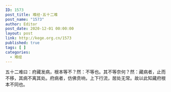 ```yaml
---
ID: 1573
post_title: 难经·五十二难
post_name: "1573"
author: Editor
post_date: 2020-12-01 00:00:00
layout: post
link: http://kege.org.cn/1573
published: true
tags: [ ]
categories:
  - 难经
---
```

&#x4E94;&#x5341;&#x4E8C;&#x96BE;&#x66F0;&#xFF1A;&#x5E9C;&#x85CF;&#x53D1;&#x75C5;&#xFF0C;&#x6839;&#x672C;&#x7B49;&#x4E0D;&#xFF1F;&#x7136;&#xFF1A;&#x4E0D;&#x7B49;&#x4E5F;&#x3002;&#x5176;&#x4E0D;&#x7B49;&#x5948;&#x4F55;&#xFF1F;&#x7136;&#xFF1A;&#x85CF;&#x75C5;&#x8005;&#xFF0C;&#x6B62;&#x800C;&#x4E0D;&#x79FB;&#xFF0C;&#x5176;&#x75C5;&#x4E0D;&#x79BB;&#x5176;&#x5904;&#x3002;&#x5E9C;&#x75C5;&#x8005;&#xFF0C;&#x4EFF;&#x4F5B;&#x8D32;&#x54CD;&#xFF0C;&#x4E0A;&#x4E0B;&#x884C;&#x6D41;&#xFF0C;&#x5C45;&#x5904;&#x65E0;&#x5E38;&#x3002;&#x6545;&#x4EE5;&#x6B64;&#x77E5;&#x85CF;&#x5E9C;&#x6839;&#x672C;&#x4E0D;&#x540C;&#x4E5F;&#x3002;